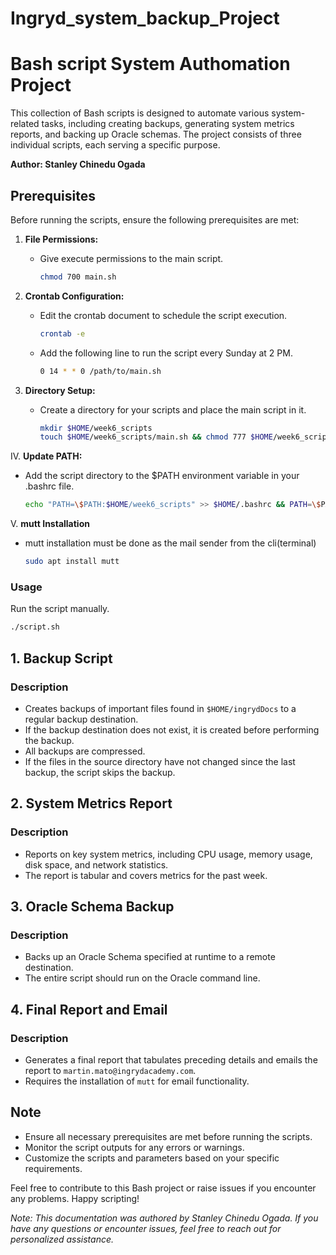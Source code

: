 # Ingryd_system_backup_Project



# Bash script System Authomation Project

This collection of Bash scripts is designed to automate various system-related tasks, including creating backups, generating system metrics reports, and backing up Oracle schemas. The project consists of three individual scripts, each serving a specific purpose.


**Author: Stanley Chinedu Ogada**

## Prerequisites

Before running the scripts, ensure the following prerequisites are met:

1. **File Permissions:**
   - Give execute permissions to the main script.
     ```bash
     chmod 700 main.sh
     ```

2. **Crontab Configuration:**
   - Edit the crontab document to schedule the script execution.
     ```bash
     crontab -e
     ```
   - Add the following line to run the script every Sunday at 2 PM.
     ```bash
     0 14 * * 0 /path/to/main.sh
     ```

3. **Directory Setup:**
   - Create a directory for your scripts and place the main script in it.
     ```bash
     mkdir $HOME/week6_scripts
     touch $HOME/week6_scripts/main.sh && chmod 777 $HOME/week6_scripts/main.sh
     ```

IV. **Update PATH:**
   - Add the script directory to the $PATH environment variable in your .bashrc file.
     ```bash
     echo "PATH=\$PATH:$HOME/week6_scripts" >> $HOME/.bashrc && PATH=\$PATH:$HOME/week6_scripts
     ```
V.   **mutt Installation**
   - mutt installation must be done as the mail sender from the cli(terminal) 
     
     ```bash
     sudo apt install mutt

### Usage


Run the script manually.

```bash
./script.sh
```


## 1. Backup Script

### Description

- Creates backups of important files found in `$HOME/ingrydDocs` to a regular backup destination.
- If the backup destination does not exist, it is created before performing the backup.
- All backups are compressed.
- If the files in the source directory have not changed since the last backup, the script skips the backup.

## 2. System Metrics Report

### Description

- Reports on key system metrics, including CPU usage, memory usage, disk space, and network statistics.
- The report is tabular and covers metrics for the past week.

## 3. Oracle Schema Backup

### Description

- Backs up an Oracle Schema specified at runtime to a remote destination.
- The entire script should run on the Oracle command line.


## 4. Final Report and Email

### Description

- Generates a final report that tabulates preceding details and emails the report to `martin.mato@ingrydacademy.com`.
- Requires the installation of `mutt` for email functionality.


## Note

- Ensure all necessary prerequisites are met before running the scripts.
- Monitor the script outputs for any errors or warnings.
- Customize the scripts and parameters based on your specific requirements.

Feel free to contribute to this Bash project or raise issues if you encounter any problems. Happy scripting!


*Note: This documentation was authored by Stanley Chinedu Ogada. If you have any questions or encounter issues, feel free to reach out for personalized assistance.*



